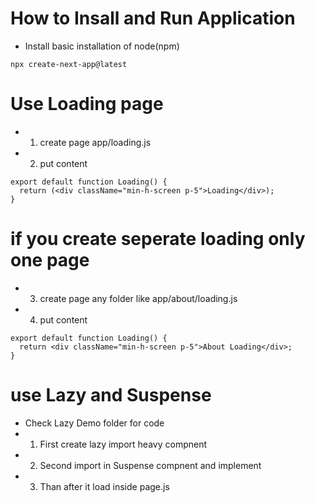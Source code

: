 # How to Insall and Run Application

* Install basic installation of node(npm)

`npx create-next-app@latest`

# Use Loading page

* 1. create page app/loading.js
* 2. put content

```
export default function Loading() {
  return (<div className="min-h-screen p-5">Loading</div>);
}
```

# if you create seperate loading only one page

* 3. create page any folder like app/about/loading.js
* 4. put content

```
export default function Loading() {
  return <div className="min-h-screen p-5">About Loading</div>;
}
```


# use Lazy and Suspense

* Check Lazy Demo folder for code 
* 1. First create lazy import heavy compnent
* 2. Second import in Suspense compnent and implement
* 3. Than after it load inside page.js